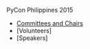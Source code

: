 PyCon Philippines 2015
- [Committees and Chairs](https://github.com/pythonph/pyconph2015_planning/blob/master/committees.md)
- [Volunteers]
- [Speakers]